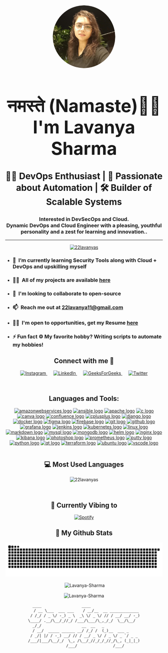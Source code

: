 <h1 align="center">

<div align="center">
<img src="./linkedin_profile_pic.png" alt="Photo" width="200" height="200" style="border-radius: 50%; object-fit: cover;">

  <h1>नमस्ते (Namaste)🙏🏻 I'm Lavanya Sharma</h1>
  <p>👨‍💻 DevOps Enthusiast | 🌟 Passionate about Automation | 🛠️ Builder of Scalable Systems</p>
</div>

<h3 align="center"> Interested in DevSecOps and Cloud. <br>
Dynamic DevOps and Cloud Engineer with a pleasing, youthful personality and a zest for learning and innovation..</h3>
<hr >

<p align="center"> <a href="https://github.com/ryo-ma/github-profile-trophy"><img src="https://github-profile-trophy.vercel.app/?username=22lavanyas" alt="22lavanyas" /></a> </p>


- ### 🌱 &nbsp;I’m currently learning **Security Tools along with Cloud + DevOps** and upskilling myself

- ### 👨‍💻&nbsp; All of my projects are available [here](https://github.com/22lavanyas?tab=repositories)

- ### 👯&nbsp; I'm looking to collaborate to open-source

- ### 📫&nbsp; Reach me out at <a href="mailto:22lavanya11@gmail.com"><b>22lavanya11@gmail.com</b></a>

- ### 👨‍💼&nbsp; I'm open to opportunities, get my Resume [here](https://drive.google.com/file/d/1Ww9h09JTkGt53Ov1RbXf5h4bZv8s_Hh5/view?usp=sharing)

- ### ⚡ Fun fact **⚙️ My favorite hobby? Writing scripts to automate my hobbies!**

<h2 align="center">Connect with me 🤝 <br> </h2>
<p align="center">
  <a href="https://www.instagram.com/22lavanya_bhardwaj" target="_blank">
    <img src="https://raw.githubusercontent.com/rahuldkjain/github-profile-readme-generator/master/src/images/icons/Social/instagram.svg" alt="Instagram" height="50" width="50" />
  </a>
  &nbsp;&nbsp;&nbsp;&nbsp;
  <a href="https://www.linkedin.com/in/22lavanya/" target="_blank">
    <img src="https://raw.githubusercontent.com/rahuldkjain/github-profile-readme-generator/master/src/images/icons/Social/linked-in-alt.svg" alt="LinkedIn" height="50" width="50" />
  </a>
  &nbsp;&nbsp;&nbsp;&nbsp;
  <a href="https://auth.geeksforgeeks.org/user/22lavanya11" target="_blank">
    <img src="https://raw.githubusercontent.com/rahuldkjain/github-profile-readme-generator/master/src/images/icons/Social/geeks-for-geeks.svg" alt="GeeksForGeeks" height="50" width="50" />
  </a>
  &nbsp;&nbsp;&nbsp;&nbsp;
  <a href="https://x.com/22lavanya11" target="_blank">
    <img src="https://raw.githubusercontent.com/rahuldkjain/github-profile-readme-generator/master/src/images/icons/Social/twitter.svg" alt="Twitter" height="50" width="50" />
  </a>
</p>

<br>
<h2 align="center">Languages and Tools:</h2>
<div align="center">
  <a href="https://aws.amazon.com" target="_blank" rel="noreferrer"><img src="https://cdn.jsdelivr.net/gh/devicons/devicon/icons/amazonwebservices/amazonwebservices-line-wordmark.svg" height="60" width="60" alt="amazonwebservices logo" /></a>
  <a href="https://www.ansible.com/" target="_blank" rel="noreferrer"><img src="https://cdn.jsdelivr.net/gh/devicons/devicon/icons/ansible/ansible-original.svg" height="60" width="60" alt="ansible logo" /></a>
  <a href="https://httpd.apache.org/" target="_blank" rel="noreferrer"><img src="https://cdn.jsdelivr.net/gh/devicons/devicon/icons/apache/apache-original.svg" height="60" width="60" alt="apache logo" /></a>
  <a href="https://www.cprogramming.com/" target="_blank" rel="noreferrer"><img src="https://cdn.jsdelivr.net/gh/devicons/devicon/icons/c/c-original.svg" height="60" width="60" alt="c logo" /></a>
  <a href="https://www.canva.com/" target="_blank" rel="noreferrer"><img src="https://cdn.jsdelivr.net/gh/devicons/devicon/icons/canva/canva-original.svg" height="60" width="60" alt="canva logo" /></a>
  <a href="https://www.atlassian.com/software/confluence" target="_blank" rel="noreferrer"><img src="https://cdn.jsdelivr.net/gh/devicons/devicon/icons/confluence/confluence-original.svg" height="60" width="60" alt="confluence logo" /></a>
  <a href="https://www.w3schools.com/cpp/" target="_blank" rel="noreferrer"><img src="https://cdn.jsdelivr.net/gh/devicons/devicon/icons/cplusplus/cplusplus-original.svg" height="60" width="60" alt="cplusplus logo" /></a>
  <a href="https://www.djangoproject.com/" target="_blank" rel="noreferrer"><img src="https://cdn.jsdelivr.net/gh/devicons/devicon/icons/django/django-plain.svg" height="60" width="60" alt="django logo" /></a>
  <a href="https://www.docker.com/" target="_blank" rel="noreferrer"><img src="https://cdn.jsdelivr.net/gh/devicons/devicon/icons/docker/docker-original.svg" height="60" width="60" alt="docker logo" /></a>
  <a href="https://www.figma.com/" target="_blank" rel="noreferrer"><img src="https://cdn.jsdelivr.net/gh/devicons/devicon/icons/figma/figma-original.svg" height="60" width="60" alt="figma logo" /></a>
  <a href="https://firebase.google.com/" target="_blank" rel="noreferrer"><img src="https://cdn.jsdelivr.net/gh/devicons/devicon/icons/firebase/firebase-plain.svg" height="60" width="60" alt="firebase logo" /></a>
  <a href="https://git-scm.com/" target="_blank" rel="noreferrer"><img src="https://cdn.jsdelivr.net/gh/devicons/devicon/icons/git/git-original.svg" height="60" width="60" alt="git logo" /></a>
  <a href="https://github.com/" target="_blank" rel="noreferrer"><img src="https://cdn.jsdelivr.net/gh/devicons/devicon/icons/github/github-original.svg" height="60" width="60" alt="github logo" /></a>
  <a href="https://grafana.com/" target="_blank" rel="noreferrer"><img src="https://cdn.jsdelivr.net/gh/devicons/devicon/icons/grafana/grafana-original.svg" height="60" width="60" alt="grafana logo" /></a>
  <a href="https://www.jenkins.io/" target="_blank" rel="noreferrer"><img src="https://cdn.jsdelivr.net/gh/devicons/devicon/icons/jenkins/jenkins-line.svg" height="60" width="60" alt="jenkins logo" /></a>
  <a href="https://kubernetes.io/" target="_blank" rel="noreferrer"><img src="https://cdn.jsdelivr.net/gh/devicons/devicon/icons/kubernetes/kubernetes-plain.svg" height="60" width="60" alt="kubernetes logo" /></a>
  <a href="https://www.linux.org/" target="_blank" rel="noreferrer"><img src="https://cdn.jsdelivr.net/gh/devicons/devicon/icons/linux/linux-original.svg" height="60" width="60" alt="linux logo" /></a>
  <a href="https://daringfireball.net/projects/markdown/" target="_blank" rel="noreferrer"><img src="https://cdn.jsdelivr.net/gh/devicons/devicon/icons/markdown/markdown-original.svg" height="60" width="60" alt="markdown logo" /></a>
  <a href="https://www.mysql.com/" target="_blank" rel="noreferrer"><img src="https://cdn.jsdelivr.net/gh/devicons/devicon/icons/mysql/mysql-original-wordmark.svg" height="60" width="60" alt="mysql logo" /></a>
  <a href="https://www.mongodb.com/" target="_blank" rel="noreferrer"><img src="https://cdn.jsdelivr.net/gh/devicons/devicon/icons/mongodb/mongodb-original.svg" height="60" width="60" alt="mongodb logo" /></a>
  <a href="https://helm.sh/" target="_blank" rel="noreferrer"><img src="https://cdn.jsdelivr.net/gh/devicons/devicon/icons/helm/helm-original.svg" height="60" width="60" alt="helm logo" /></a>
  <a href="https://nginx.org/" target="_blank" rel="noreferrer"><img src="https://cdn.jsdelivr.net/gh/devicons/devicon/icons/nginx/nginx-original.svg" height="60" width="60" alt="nginx logo" /></a>
  <a href="https://www.elastic.co/kibana/" target="_blank" rel="noreferrer"><img src="https://cdn.jsdelivr.net/gh/devicons/devicon/icons/kibana/kibana-original.svg" height="60" width="60" alt="kibana logo" /></a>
  <a href="https://www.adobe.com/products/photoshop.html" target="_blank" rel="noreferrer"><img src="https://cdn.jsdelivr.net/gh/devicons/devicon/icons/photoshop/photoshop-plain.svg" height="60" width="60" alt="photoshop logo" /></a>
  <a href="https://prometheus.io/" target="_blank" rel="noreferrer"><img src="https://cdn.jsdelivr.net/gh/devicons/devicon/icons/prometheus/prometheus-original.svg" height="60" width="60" alt="prometheus logo" /></a>
  <a href="https://www.putty.org/" target="_blank" rel="noreferrer"><img src="https://cdn.jsdelivr.net/gh/devicons/devicon/icons/putty/putty-original.svg" height="60" width="60" alt="putty logo" /></a>
  <a href="https://www.python.org/" target="_blank" rel="noreferrer"><img src="https://cdn.jsdelivr.net/gh/devicons/devicon/icons/python/python-original.svg" height="60" width="60" alt="python logo" /></a>
  <a href="https://www.qt.io/" target="_blank" rel="noreferrer"><img src="https://cdn.jsdelivr.net/gh/devicons/devicon/icons/qt/qt-original.svg" height="60" width="60" alt="qt logo" /></a>
  <a href="https://www.terraform.io/" target="_blank" rel="noreferrer"><img src="https://cdn.jsdelivr.net/gh/devicons/devicon/icons/terraform/terraform-original.svg" height="60" width="60" alt="terraform logo" /></a>
  <a href="https://ubuntu.com/" target="_blank" rel="noreferrer"><img src="https://cdn.jsdelivr.net/gh/devicons/devicon/icons/ubuntu/ubuntu-plain.svg" height="60" width="60" alt="ubuntu logo" /></a>
  <a href="https://code.visualstudio.com/" target="_blank" rel="noreferrer"><img src="https://cdn.jsdelivr.net/gh/devicons/devicon/icons/vscode/vscode-original.svg" height="60" width="60" alt="vscode logo" /></a>
</div>
<br>
<div align="center">
<h2>  💻 Most Used Languages </h2>

<p><img align="center" src="https://github-readme-stats.vercel.app/api/top-langs?username=22lavanyas&show_icons=true&locale=en&layout=compact" alt="22lavanyas" /></p>
</div>

<br>

 <div align="center"> 
<h2>🎵 Currently Vibing to </h2>

[![Spotify](https://novatorem-alpha-nine.vercel.app/api/spotify)](https://open.spotify.com/user/mlixpspj92r8h9o4noyo8qjdq)

<div align="center"> 
<h2>👀 My Github Stats</h2>

<img src="https://raw.githubusercontent.com/22lavanyas/22lavanyas/output/snake.svg" alt="Snake animation" />

<p>&nbsp;<img align="center" src="https://github-readme-stats.vercel.app/api?username=22lavanyas&show_icons=true&locale=en&theme=onedark" alt="Lavanya-Sharma" /></p>

<p><img align="center" src="https://github-readme-streak-stats.herokuapp.com/?user=22lavanyas&theme=onedark" alt="Lavanya-Sharma" /></p>

</div>
<div align="center">
  
```
  ____                  ____                      
  / __ \___  ___ ___    / __/__  __ _____________
  / /_/ / _ \/ -_) _ \  _\ \/ _ \/ // / __/ __/ -_) 
\____/ .__/\__/_//_/ /___/\___/\_,_/_/  \__/\__/  
 _/_/                  __  __   _               
  / __/  _____ ______ __/ /_/ /  (_)__  ___ _     
 / _/| |/ / -_) __/ // / __/ _ \/ / _ \/ _ `/ _ _ 
/___/|___/\__/_/  \_, /\__/_//_/_/_//_/\_, (_|_|_)
                 /___/                /___/       
```
</div>

